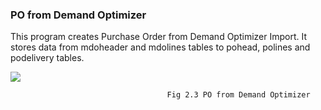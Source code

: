 ### PO from Demand Optimizer

This program creates Purchase Order from Demand Optimizer Import. It stores data from mdoheader and mdolines tables to pohead, polines and podelivery tables.

![](file:///C:\Users\nbarnwal\AppData\Local\Temp\msohtmlclip1\01\clip_image002.jpg)

                                       Fig 2.3 PO from Demand Optimizer



